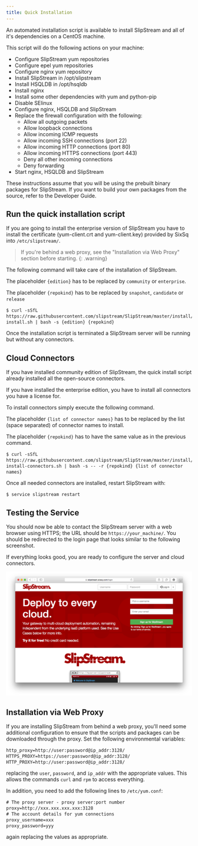 ```yaml
---
title: Quick Installation
---
```


An automated installation script is available to install SlipStream and all of
it's dependencies on a CentOS machine.

This script will do the following actions on your machine:

- Configure SlipStream yum repositories
- Configure epel yum repositories
- Configure nginx yum repository
- Install SlipStream in /opt/slipstream
- Install HSQLDB in /opt/hsqldb
- Install nginx
- Install some other dependencies with yum and python-pip
- Disable SElinux
- Configure nginx, HSQLDB and SlipStream
- Replace the firewall configuration with the following:
  - Allow all outgoing packets
  - Allow loopback connections
  - Allow incoming ICMP requests
  - Allow incoming SSH connections (port 22)
  - Allow incoming HTTP connections (port 80)
  - Allow incoming HTTPS connections (port 443)
  - Deny all other incoming connections
  - Deny forwarding
- Start nginx, HSQLDB and SlipStream

These instructions assume that you will be using the prebuilt binary
packages for SlipStream.  If you want to build your own packages from
the source, refer to the Developer Guide.


## Run the quick installation script

If you are going to install the enterprise version of SlipStream you have
to install the certificate (yum-client.crt and yum-client.key) provided by
SixSq into `/etc/slipstream/`.

> If you're behind a web proxy, see the "Installation via Web Proxy"
> section before starting.
{: .warning}

The following command will take care of the installation of SlipStream.

The placeholder `{edition}` has to be replaced by `community` or
`enterprise`.

The placeholder `{repokind}` has to be replaced by `snapshot`,
`candidate` or `release`

    $ curl -sSfL https://raw.githubusercontent.com/slipstream/SlipStream/master/install/slipstream-install.sh | bash -s {edition} {repokind}

Once the installation script is terminated a SlipStream server will be
running but without any connectors.

## Cloud Connectors

If you have installed community edition of SlipStream, the quick install 
script already installed all the open-source connectors.

If you have installed the enterprise edition, you have to install all
connectors you have a license for.

To install connectors simply execute the following command.

The placeholder `{list of connector names}` has to be replaced by the
list (space separated) of connector names to install.

The placeholder `{repokind}` has to have the same value as in the previous command.

    $ curl -sSfL https://raw.githubusercontent.com/slipstream/SlipStream/master/install/ss-install-connectors.sh | bash -s -- -r {repokind} {list of connector names}

Once all needed connectors are installed, restart SlipStream with:

    $ service slipstream restart

## Testing the Service

You should now be able to contact the SlipStream server with a web
browser using HTTPS; the URL should be `https://your_machine/`.
You should be redirected to the login page that looks similar to
the following screenshot.

If everything looks good, you are ready to configure the server and
cloud connectors.

![SlipStream Login Page](images/screenshot-login.png)

## Installation via Web Proxy

If you are installing SlipStream from behind a web proxy, you'll
need some additional configuration to ensure that the scripts and
packages can be downloaded through the proxy.  Set the following
environmental variables:

    http_proxy=http://user:password@ip_addr:3128/
    HTTPS_PROXY=https://user:password@ip_addr:3128/
    HTTP_PROXY=http://user:password@ip_addr:3128/

replacing the `user`, `password`, and `ip_addr` with the appropriate
values.  This allows the commands `curl` and `rpm` to access
everything. 

In addition, you need to add the following lines to `/etc/yum.conf`:

    # The proxy server - proxy server:port number
    proxy=http://xxx.xxx.xxx.xxx:3128
    # The account details for yum connections
    proxy_username=xxx
    proxy_password=yyy

again replacing the values as appropriate.

